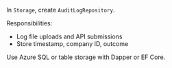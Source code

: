 In `Storage`, create `AuditLogRepository`.

Responsibilities:
- Log file uploads and API submissions
- Store timestamp, company ID, outcome

Use Azure SQL or table storage with Dapper or EF Core.